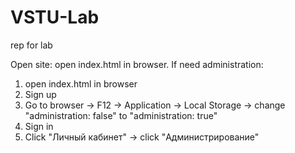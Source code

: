 # VSTU-Lab
rep for lab

Open site: open index.html in browser.
If need administration: 
1) open index.html in browser
2) Sign up
3) Go to browser -> F12 -> Application -> Local Storage -> change "administration: false" to "administration: true"
4) Sign in
5) Click "Личный кабинет" -> click "Администрирование"
